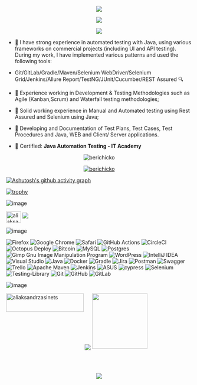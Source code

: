 <p align="center">
  <img src="https://github.com/Berichicko/Berichicko/assets/104761482/df1bda72-3c73-4918-a943-8f4ed16f28b8"/>
</p>

<p align="center">
  <img src="https://github.com/Berichicko/Berichicko/assets/104761482/41f2995f-93db-45d6-ab18-a8a0c962bb1d"/>
</p>

<p align="center">
  <img src="https://user-images.githubusercontent.com/104761482/235295339-c98243c5-d711-4686-ad1e-c85af334b4b7.png"/>
</p>

- 💪 I have strong experience in automated testing with Java, using various frameworks on commercial projects (including UI and API testing). During my work, I have implemented various patterns and used the following tools: 

- Git/GitLab/Gradle/Maven/Selenium WebDriver/Selenium Grid/Jenkins/Allure Report/TestNG/JUnit/Cucumber/REST Assured 🔍

- 💪 Experience working in Development & Testing Methodologies such as Agile (Kanban,Scrum) and Waterfall testing methodologies;

- 💪 Solid working experience in Manual and Automated testing using Rest Assured and Selenium using Java;

- 💪 Developing and Documentation of Test Plans, Test Cases, Test Procedures and Java, WEB and Client/ Server applications.

- 🌱 Certified: **Java Automation Testing - IT Academy**


<p align="center"> <img src="https://komarev.com/ghpvc/?username=berichicko&label=Profile%20views&color=3e18c9&style=flat" alt="berichicko" /> </p>

<p align="center">
<a href="https://github.com/Berichicko">
<img align="center" src="https://github-readme-streak-stats.herokuapp.com?user=Berichicko&theme=outrun&hide_border=true&border_radius=5.9&date_format=M%20j%5B%2C%20Y%5D&mode=weekly" alt="berichicko" />
</a>
</p>

[![Ashutosh's github activity graph](https://github-readme-activity-graph.vercel.app/graph?username=Berichicko&theme=chartreuse-dark)](https://github.com/ashutosh00710/github-readme-activity-graph)

[![trophy](https://github-profile-trophy.vercel.app/?username=Berichicko)](https://github.com/ryo-ma/github-profile-trophy)

![image](https://github.com/Berichicko/Berichicko/assets/104761482/d10448cb-d742-4d8b-b5a7-dc2774b9663a)

<p align="left">
<a href="https://linkedin.com/in/aliaksandr-zasinets" target="blank"><img align="center" src="https://raw.githubusercontent.com/rahuldkjain/github-profile-readme-generator/master/src/images/icons/Social/linked-in-alt.svg" alt="aliaksandr-zasinets" height="30" width="40" /></a>
 <a href="mailto: aliaksandr.zasinets@gmail.com "><img src="https://img.shields.io/badge/- aliaksandr.zasinets@gmail.com -D14836?style=flat&logo=Gmail&logoColor=white"/></a>
</p>

![image](https://github.com/Berichicko/Berichicko/assets/104761482/c1cfff39-25ec-43b4-a813-333c7bf79add)

![Firefox](https://img.shields.io/badge/Firefox-FF7139?style=for-the-badge&logo=Firefox-Browser&logoColor=white)
![Google Chrome](https://img.shields.io/badge/Google%20Chrome-4285F4?style=for-the-badge&logo=GoogleChrome&logoColor=white)
![Safari](https://img.shields.io/badge/Safari-000000?style=for-the-badge&logo=Safari&logoColor=white)
![GitHub Actions](https://img.shields.io/badge/github%20actions-%232671E5.svg?style=for-the-badge&logo=githubactions&logoColor=white)
![CircleCI](https://img.shields.io/badge/circle%20ci-%23161616.svg?style=for-the-badge&logo=circleci&logoColor=white)
![Octopus Deploy](https://img.shields.io/badge/octopus%20deploy-0D80D8?style=for-the-badge&logo=octopusdeploy&logoColor=white)
![Bitcoin](https://img.shields.io/badge/Bitcoin-000?style=for-the-badge&logo=bitcoin&logoColor=white)
![MySQL](https://img.shields.io/badge/mysql-%2300f.svg?style=for-the-badge&logo=mysql&logoColor=white)
![Postgres](https://img.shields.io/badge/postgres-%23316192.svg?style=for-the-badge&logo=postgresql&logoColor=white)
![Gimp Gnu Image Manipulation Program](https://img.shields.io/badge/Gimp-657D8B?style=for-the-badge&logo=gimp&logoColor=FFFFFF)
![WordPress](https://img.shields.io/badge/WordPress-%23117AC9.svg?style=for-the-badge&logo=WordPress&logoColor=white)
![IntelliJ IDEA](https://img.shields.io/badge/IntelliJIDEA-000000.svg?style=for-the-badge&logo=intellij-idea&logoColor=white)
![Visual Studio](https://img.shields.io/badge/Visual%20Studio-5C2D91.svg?style=for-the-badge&logo=visual-studio&logoColor=white)
![Java](https://img.shields.io/badge/java-%23ED8B00.svg?style=for-the-badge&logo=java&logoColor=white)
![Docker](https://img.shields.io/badge/docker-%230db7ed.svg?style=for-the-badge&logo=docker&logoColor=white)
![Gradle](https://img.shields.io/badge/Gradle-02303A.svg?style=for-the-badge&logo=Gradle&logoColor=white)
![Jira](https://img.shields.io/badge/jira-%230A0FFF.svg?style=for-the-badge&logo=jira&logoColor=white)
![Postman](https://img.shields.io/badge/Postman-FF6C37?style=for-the-badge&logo=postman&logoColor=white)
![Swagger](https://img.shields.io/badge/-Swagger-%23Clojure?style=for-the-badge&logo=swagger&logoColor=white)
![Trello](https://img.shields.io/badge/Trello-%23026AA7.svg?style=for-the-badge&logo=Trello&logoColor=white)
![Apache Maven](https://img.shields.io/badge/Apache%20Maven-C71A36?style=for-the-badge&logo=Apache%20Maven&logoColor=white)
![Jenkins](https://img.shields.io/badge/jenkins-%232C5263.svg?style=for-the-badge&logo=jenkins&logoColor=white)
![ASUS](https://img.shields.io/badge/asus-000080.svg?style=for-the-badge&logo=asus&logoColor=white)
![cypress](https://img.shields.io/badge/-cypress-%23E5E5E5?style=for-the-badge&logo=cypress&logoColor=058a5e)
![Selenium](https://img.shields.io/badge/-selenium-%43B02A?style=for-the-badge&logo=selenium&logoColor=white)
![Testing-Library](https://img.shields.io/badge/-TestingLibrary-%23E33332?style=for-the-badge&logo=testing-library&logoColor=white)
![Git](https://img.shields.io/badge/git-%23F05033.svg?style=for-the-badge&logo=git&logoColor=white)
![GitHub](https://img.shields.io/badge/github-%23121011.svg?style=for-the-badge&logo=github&logoColor=white)
![GitLab](https://img.shields.io/badge/gitlab-%23181717.svg?style=for-the-badge&logo=gitlab&logoColor=white)


![image](https://github.com/Berichicko/Berichicko/assets/104761482/b7559a86-0ff7-467d-9001-14355f5caba0)

<p><a href="https://ko-fi.com/aliaksandrzasinets"> <img align="left" src="https://cdn.ko-fi.com/cdn/kofi3.png?v=3" height="50" width="210" alt="aliaksandrzasinets" />
    <a href="https://paypal.me/AZasinets" target="_blank" style="display: inline-block;">
                <img
                    src="https://img.shields.io/badge/Donate-PayPal-blue.svg?style=flat-square&logo=paypal" 
                    align="center"
                />
            </a>
<a href="https://donate.cafe/alexaqa">
  <img style="width:150px" src="https://newbie.zeromesh.net/donate.7.6.svg" />
</a>
            </a></a></p><br><br>

<p align="center">
  <img src="https://github.com/Berichicko/Berichicko/assets/104761482/a584a7ba-8e22-42e5-a9f2-165732a42b6c"/>
</p>

